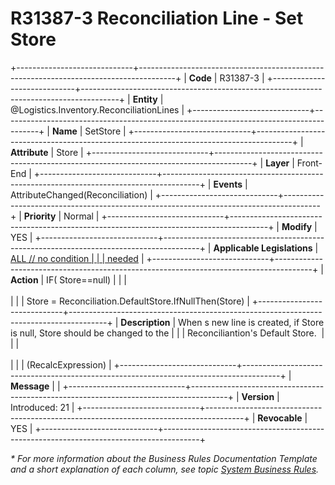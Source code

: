 ﻿---
erp.type: front-end-business-rule
erp.entity: Logistics.Inventory.ReconciliationLines
---

# R31387-3 Reconciliation Line - Set Store
+-----------------------------+---------------------------------------------------------------------------------------+
| **Code**                    | R31387-3                                                                              |
+-----------------------------+---------------------------------------------------------------------------------------+
| **Entity**                  | @Logistics.Inventory.ReconciliationLines                                              |
+-----------------------------+---------------------------------------------------------------------------------------+
| **Name**                    | SetStore                                                                              |
+-----------------------------+---------------------------------------------------------------------------------------+
| **Attribute**               | Store                                                                                 |
+-----------------------------+---------------------------------------------------------------------------------------+
| **Layer**                   | Front-End                                                                             |
+-----------------------------+---------------------------------------------------------------------------------------+
| **Events**                  | AttributeChanged(Reconciliation)                                                      |
+-----------------------------+---------------------------------------------------------------------------------------+
| **Priority**                | Normal                                                                                |
+-----------------------------+---------------------------------------------------------------------------------------+
| **Modify**                  | YES                                                                                   |
+-----------------------------+---------------------------------------------------------------------------------------+
| **Applicable Legislations** | [ALL // no condition                                                                  |
|                             | needed](xref:applicable-legislations)                                                 |
+-----------------------------+---------------------------------------------------------------------------------------+
| **Action**                  | IF( Store==null)                                                                      |
|                             | <br/><br/>                                                                            |
|                             | Store = Reconciliation.DefaultStore.IfNullThen(Store)                                 |
+-----------------------------+---------------------------------------------------------------------------------------+
| **Description**             | When s new line is created, if Store is null, Store should be changed to the          |
|                             | Reconciliantion\'s Default Store.                                                     |
|                             | <br/><br/>                                                                            |
|                             | (RecalcExpression)                                                                    |
+-----------------------------+---------------------------------------------------------------------------------------+
| **Message**                 |                                                                                       |
+-----------------------------+---------------------------------------------------------------------------------------+
| **Version**                 | Introduced: 21                                                                        |
+-----------------------------+---------------------------------------------------------------------------------------+
| **Revocable**               | YES                                                                                   |
+-----------------------------+---------------------------------------------------------------------------------------+

*\* For more information about the Business Rules Documentation Template and a short explanation of each column, see
topic [System Business Rules](../templates/template-description-system-business-rules.md).*
